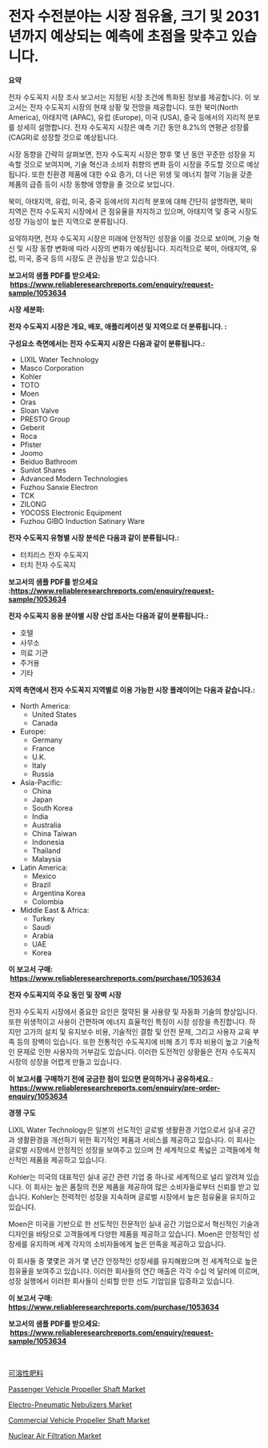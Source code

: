 <p><h1>전자 수전분야는 시장 점유율, 크기 및 2031년까지 예상되는 예측에 초점을 맞추고 있습니다.</h1></p><p><strong>요약</strong></p>
<p><p>전자 수도꼭지 시장 조사 보고서는 지정된 시장 조건에 특화된 정보를 제공합니다. 이 보고서는 전자 수도꼭지 시장의 현재 상황 및 전망을 제공합니다. 또한 북미(North America), 아태지역 (APAC), 유럽 (Europe), 미국 (USA), 중국 등에서의 지리적 분포를 상세히 설명합니다. 전자 수도꼭지 시장은 예측 기간 동안 8.2%의 연평균 성장률(CAGR)로 성장할 것으로 예상됩니다.</p><p>시장 동향을 간략히 살펴보면, 전자 수도꼭지 시장은 향후 몇 년 동안 꾸준한 성장을 지속할 것으로 보여지며, 기술 혁신과 소비자 취향의 변화 등이 시장을 주도할 것으로 예상됩니다. 또한 친환경 제품에 대한 수요 증가, 더 나은 위생 및 에너지 절약 기능을 갖춘 제품의 급증 등이 시장 동향에 영향을 줄 것으로 보입니다.</p><p>북미, 아태지역, 유럽, 미국, 중국 등에서의 지리적 분포에 대해 간단히 설명하면, 북미 지역은 전자 수도꼭지 시장에서 큰 점유율을 차지하고 있으며, 아태지역 및 중국 시장도 성장 가능성이 높은 지역으로 분류됩니다.</p><p>요약하자면, 전자 수도꼭지 시장은 미래에 안정적인 성장을 이룰 것으로 보이며, 기술 혁신 및 시장 동향 변화에 따라 시장의 변화가 예상됩니다. 지리적으로 북미, 아태지역, 유럽, 미국, 중국 등의 시장도 큰 관심을 받고 있습니다.</p></p>
<p><strong>보고서의 샘플 PDF를 받으세요: &nbsp;<a href="https://www.reliableresearchreports.com/enquiry/request-sample/1053634">https://www.reliableresearchreports.com/enquiry/request-sample/1053634</a></strong></p>
<p><strong>시장 세분화:</strong></p>
<p><strong> 전자 수도꼭지 시장은 개요, 배포, 애플리케이션 및 지역으로 더 분류됩니다. :</strong></p>
<p><strong>구성요소 측면에서는 전자 수도꼭지 시장은 다음과 같이 분류됩니다.:</strong></p>
<p><ul><li>LIXIL Water Technology</li><li>Masco Corporation</li><li>Kohler</li><li>TOTO</li><li>Moen</li><li>Oras</li><li>Sloan Valve</li><li>PRESTO Group</li><li>Geberit</li><li>Roca</li><li>Pfister</li><li>Joomo</li><li>Beiduo Bathroom</li><li>Sunlot Shares</li><li>Advanced Modern Technologies</li><li>Fuzhou Sanxie Electron</li><li>TCK</li><li>ZILONG</li><li>YOCOSS Electronic Equipment</li><li>Fuzhou GIBO Induction Satinary Ware</li></ul></p>
<p><strong> 전자 수도꼭지 유형별 시장 분석은 다음과 같이 분류됩니다.:</strong></p>
<p><ul><li>터치리스 전자 수도꼭지</li><li>터치 전자 수도꼭지</li></ul></p>
<p><strong>보고서의 샘플 PDF를 받으세요 :<a href="https://www.reliableresearchreports.com/enquiry/request-sample/1053634">https://www.reliableresearchreports.com/enquiry/request-sample/1053634</a></strong></p>
<p><strong> 전자 수도꼭지 응용 분야별 시장 산업 조사는 다음과 같이 분류됩니다.:</strong></p>
<p><ul><li>호텔</li><li>사무소</li><li>의료 기관</li><li>주거용</li><li>기타</li></ul></p>
<p><strong>지역 측면에서 전자 수도꼭지 지역별로 이용 가능한 시장 플레이어는 다음과 같습니다.:</strong></p>
<p><ul>
    <li>
        North America:
        <ul>
            <li>United States</li>
            <li>Canada</li>
        </ul>
    </li>
    <li>
        Europe:
        <ul>
            <li>Germany</li>
            <li>France</li>
            <li>U.K.</li>
            <li>Italy</li>
            <li>Russia</li>
        </ul>
    </li>
    <li>
        Asia-Pacific:
        <ul>
            <li>China</li>
            <li>Japan</li>
            <li>South Korea</li>
            <li>India</li>
            <li>Australia</li>
            <li>China Taiwan</li>
            <li>Indonesia</li>
            <li>Thailand</li>
            <li>Malaysia</li>
        </ul>
    </li>
    <li>
        Latin America:
        <ul>
            <li>Mexico</li>
            <li>Brazil</li>
            <li>Argentina Korea</li>
            <li>Colombia</li>
        </ul>
    </li>
    <li>
        Middle East & Africa:
        <ul>
            <li>Turkey</li>
            <li>Saudi</li>
            <li>Arabia</li>
            <li>UAE</li>
            <li>Korea</li>
        </ul>
    </li>
    </ul></p>
<p><strong>이 보고서 구매: &nbsp;<a href="https://www.reliableresearchreports.com/purchase/1053634">https://www.reliableresearchreports.com/purchase/1053634</a></strong></p>
<p><strong>전자 수도꼭지의 주요 동인 및 장벽 시장</strong></p>
<p><p>전자 수도꼭지 시장에서 중요한 요인은 절약된 물 사용량 및 자동화 기술의 향상입니다. 또한 위생적이고 사용이 간편하며 에너지 효율적인 특징이 시장 성장을 촉진합니다. 하지만 고가의 설치 및 유지보수 비용, 기술적인 결함 및 안전 문제, 그리고 사용자 교육 부족 등의 장벽이 있습니다. 또한 전통적인 수도꼭지에 비해 초기 투자 비용이 높고 기술적인 문제로 인한 사용자의 거부감도 있습니다. 이러한 도전적인 상황들은 전자 수도꼭지 시장의 성장을 어렵게 만들고 있습니다.</p></p>
<p><strong>이 보고서를 구매하기 전에 궁금한 점이 있으면 문의하거나 공유하세요.: &nbsp;<a href="https://www.reliableresearchreports.com/enquiry/pre-order-enquiry/1053634">https://www.reliableresearchreports.com/enquiry/pre-order-enquiry/1053634</a></strong></p>
<p><strong>경쟁 구도</strong></p>
<p><p>LIXIL Water Technology은 일본의 선도적인 글로벌 생활환경 기업으로서 실내 공간과 생활환경을 개선하기 위한 획기적인 제품과 서비스를 제공하고 있습니다. 이 회사는 글로벌 시장에서 안정적인 성장을 보여주고 있으며 전 세계적으로 폭넓은 고객들에게 혁신적인 제품을 제공하고 있습니다.</p><p>Kohler는 미국의 대표적인 실내 공간 관련 기업 중 하나로 세계적으로 널리 알려져 있습니다. 이 회사는 높은 품질의 전문 제품을 제공하여 많은 소비자들로부터 신뢰를 받고 있습니다. Kohler는 전력적인 성장을 지속하며 글로벌 시장에서 높은 점유율을 유지하고 있습니다.</p><p>Moen은 미국을 기반으로 한 선도적인 전문적인 실내 공간 기업으로서 혁신적인 기술과 디자인을 바탕으로 고객들에게 다양한 제품을 제공하고 있습니다. Moen은 안정적인 성장세를 유지하며 세계 각지의 소비자들에게 높은 만족을 제공하고 있습니다.</p><p>이 회사들 중 몇몇은 과거 몇 년간 안정적인 성장세를 유지해왔으며 전 세계적으로 높은 점유율을 보여주고 있습니다. 이러한 회사들의 연간 매출은 각각 수십 억 달러에 이르며, 성장 실행에서 이러한 회사들이 신뢰할 만한 선도 기업임을 입증하고 있습니다.</p></p>
<p><strong>이 보고서 구매: &nbsp; <a href="https://www.reliableresearchreports.com/purchase/1053634">https://www.reliableresearchreports.com/purchase/1053634</a></strong></p>
<p><strong>보고서의 샘플 PDF를 받으세요: &nbsp;<a href="https://www.reliableresearchreports.com/enquiry/request-sample/1053634">https://www.reliableresearchreports.com/enquiry/request-sample/1053634</a></strong><strong></strong></p>
<p>&nbsp;</p>
<p><p><a href="https://github.com/bevdtkn4419963/Market-Research-Report-List-1/blob/main/5570447188676.md">可溶性肥料</a></p><p><a href="https://github.com/timeliteaut/Market-Research-Report-List-1/blob/main/passenger-vehicle-propeller-shaft-market.md">Passenger Vehicle Propeller Shaft Market</a></p><p><a href="https://three-jumbo-f6d.notion.site/Electro-Pneumatic-Nebulizers-Market-Size-Evaluating-its-Market-Trends-Growth-and-Projections-2024-5dd20b7fc80d4afeb74d0bdb38e1788e">Electro-Pneumatic Nebulizers Market</a></p><p><a href="https://github.com/seekum/Market-Research-Report-List-1/blob/main/commercial-vehicle-propeller-shaft-market.md">Commercial Vehicle Propeller Shaft Market</a></p><p><a href="https://noble-drawer-34c.notion.site/Nuclear-Air-Filtration-Market-Size-Share-Trends-Analysis-Report-By-Application-Regional-Outlook--5585ab34104941e0bf28cd4a56025988">Nuclear Air Filtration Market</a></p></p>